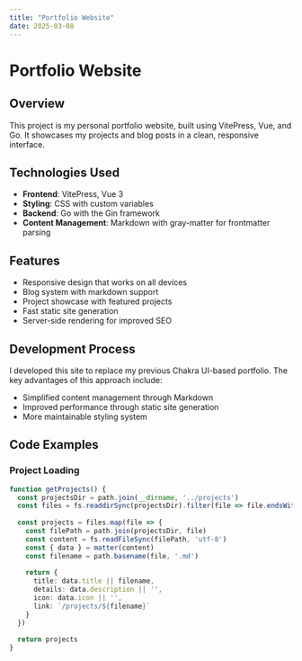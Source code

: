 ```yaml
---
title: "Portfolio Website"
date: 2025-03-08
---
```


# Portfolio Website

## Overview
This project is my personal portfolio website, built using VitePress, Vue, and Go. It showcases my projects and blog posts in a clean, responsive interface.

## Technologies Used
- **Frontend**: VitePress, Vue 3
- **Styling**: CSS with custom variables
- **Backend**: Go with the Gin framework
- **Content Management**: Markdown with gray-matter for frontmatter parsing

## Features
- Responsive design that works on all devices
- Blog system with markdown support
- Project showcase with featured projects
- Fast static site generation
- Server-side rendering for improved SEO

## Development Process
I developed this site to replace my previous Chakra UI-based portfolio. The key advantages of this approach include:
- Simplified content management through Markdown
- Improved performance through static site generation
- More maintainable styling system

## Code Examples

### Project Loading
```typescript
function getProjects() {
  const projectsDir = path.join(__dirname, '../projects')
  const files = fs.readdirSync(projectsDir).filter(file => file.endsWith('.md'))
  
  const projects = files.map(file => {
    const filePath = path.join(projectsDir, file)
    const content = fs.readFileSync(filePath, 'utf-8')
    const { data } = matter(content)
    const filename = path.basename(file, '.md')
    
    return {
      title: data.title || filename,
      details: data.description || '',
      icon: data.icon || '',
      link: `/projects/${filename}`
    }
  })
  
  return projects
}